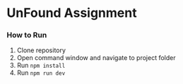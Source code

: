 # UnFound Assignment
### How to Run
1. Clone repository
2. Open command window and navigate to project folder
3. Run `npm install`
4. Run `npm run dev`
